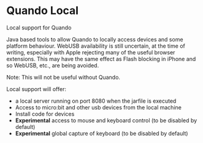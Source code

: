 # Quando Local
Local support for Quando

Java based tools to allow Quando to locally access devices and some platform behaviour.
WebUSB availability is still uncertain, at the time of writing, especially with Apple rejecting many of the useful browser extensions.  This may have the same effect as Flash blocking in iPhone and so WebUSB, etc., are being avoided.

Note: This will not be useful without Quando.

Local support will offer:
* a local server running on port 8080 when the jarfile is executed
* Access to micro:bit and other usb devices from the local machine
* Install code for devices
* **Experimental** access to mouse and keyboard control (to be disabled by default)
* **Experimental** global capture of keyboard (to be disabled by default)
